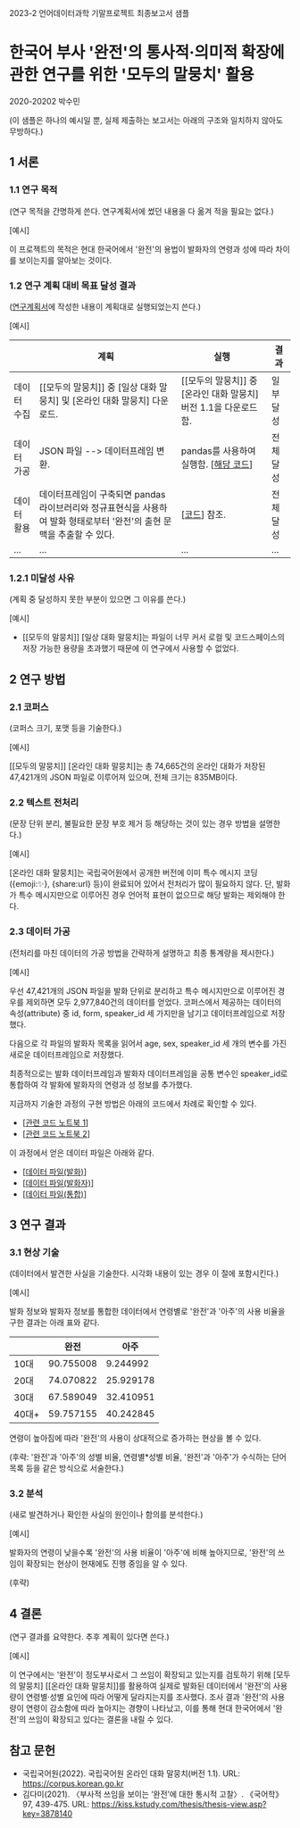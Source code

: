 2023-2 언어데이터과학 기말프로젝트 최종보고서 샘플

# 한국어 부사 '완전'의 통사적·의미적 확장에 관한 연구를 위한 '모두의 말뭉치' 활용

2020-20202 박수민

(이 샘플은 하나의 예시일 뿐, 실제 제출하는 보고서는 아래의 구조와 일치하지 않아도 무방하다.)

## 1 서론

### 1.1 연구 목적

(연구 목적을 간명하게 쓴다. 연구계획서에 썼던 내용을 다 옮겨 적을 필요는 없다.)

[예시]

이 프로젝트의 목적은 현대 한국어에서 '완전'의 용법이 발화자의 연령과 성에 따라 차이를 보이는지를 알아보는 것이다.

### 1.2 연구 계획 대비 목표 달성 결과

([연구계획서](./proposal.pdf)에 작성한 내용이 계획대로 실행되었는지 쓴다.)

[예시]

||계획|실행|결과|
|--|--|--|--|
데이터 수집|[[모두의 말뭉치]] 중 [일상 대화 말뭉치] 및 [온라인 대화 말뭉치] 다운로드. | [[모두의 말뭉치]] 중  [온라인 대화 말뭉치] 버전 1.1을 다운로드함.|일부 달성|
|데이터 가공|JSON 파일 --> 데이터프레임 변환.| pandas를 사용하여 실행함. [[해당 코드](../../notes/12-20231018-preprocessing.ipynb)]|전체 달성|
|데이터 활용|데이터프레임이 구축되면 pandas 라이브러리와 정규표현식을 사용하여 발화 형태로부터 '완전'의 출현 문맥을 추출할 수 있다.|[[코드](../../notes/12-20231018-analyzing-wanjeon.ipynb)] 참조. |전체 달성|
|...|...|...|...|

### 1.2.1 미달성 사유

(계획 중 달성하지 못한 부분이 있으면 그 이유를 쓴다.)

[예시]

+ [[모두의 말뭉치]] [일상 대화 말뭉치]는 파일이 너무 커서 로컬 및 코드스페이스의 저장 가능한 용량을 초과했기 때문에 이 연구에서 사용할 수 없었다.

## 2 연구 방법

### 2.1 코퍼스

(코퍼스 크기, 포맷 등을 기술한다.)

[예시]

[[모두의 말뭉치]] [온라인 대화 말뭉치]는 총 74,665건의 온라인 대화가 저장된 47,421개의 JSON 파일로 이루어져 있으며, 전체 크기는 835MB이다.


### 2.2 텍스트 전처리

(문장 단위 분리, 불필요한 문장 부호 제거 등 해당하는 것이 있는 경우 방법을 설명한다.)

[예시]

[온라인 대화 말뭉치]는 국립국어원에서 공개한 버전에 이미 특수 메시지 코딩({emoji:✨}, {share:url} 등)이 완료되어 있어서 전처리가 많이 필요하지 않다. 단, 발화가 특수 메시지만으로 이루어진 경우 언어적 표현이 없으므로 해당 발화는 제외해야 한다.

### 2.3 데이터 가공

(전처리를 마친 데이터의 가공 방법을 간략하게 설명하고 최종 통계량을 제시한다.)

[예시]

우선 47,421개의 JSON 파일을 발화 단위로 분리하고 특수 메시지만으로 이루어진 경우를 제외하면 모두 2,977,840건의 데이터를 얻었다. 코퍼스에서 제공하는 데이터의 속성(attribute) 중 id, form, speaker_id 세 가지만을 남기고 데이터프레임으로 저장했다.

다음으로 각 파일의 발화자 목록을 읽어서 age, sex, speaker_id 세 개의 변수를 가진 새로운 데이터프레임으로 저장했다.

최종적으로는 발화 데이터프레임과 발화자 데이터프레임을 공통 변수인 speaker_id로 통합하여 각 발화에 발화자의 연령과 성 정보를 추가했다.

지금까지 기술한 과정의 구현 방법은 아래의 코드에서 차례로 확인할 수 있다.

+ [[관련 코드 노트북 1](../../notes/12-20231018-preprocessing.ipynb)]
+ [[관련 코드 노트북 2](../../notes/12-20231018-analyzing-wanjeon.ipynb)]

이 과정에서 얻은 데이터 파일은 아래와 같다.

+ [[데이터 파일(발화)](../../data/NIKL_OM_form_age_sex.csv.tar.gz)]
+ [[데이터 파일(발화자)](../../data/NIKL_OM_form_age_sex.csv.tar.gz)]
+ [[데이터 파일(통합)](../../data/NIKL_OM_form_age_sex.csv.tar.gz)]

## 3 연구 결과

### 3.1 현상 기술

(데이터에서 발견한 사실을 기술한다. 시각화 내용이 있는 경우 이 절에 포함시킨다.)

[예시]

발화 정보와 발화자 정보를 통합한 데이터에서 연령별로 '완전'과 '아주'의 사용 비율을 구한 결과는 아래 표와 같다.

||완전|아주|
|--|--|--|
|10대|90.755008 |9.244992|
|20대|74.070822 |25.929178|
|30대|67.589049 |32.410951|
|40대+|59.757155 |40.242845|

연령이 높아짐에 따라 '완전'의 사용이 상대적으로 증가하는 현상을 볼 수 있다.

(후략: '완전'과 '아주'의 성별 비율, 연령별*성별 비율, '완전'과 '아주'가 수식하는 단어 목록 등을 같은 방식으로 서술한다.)

### 3.2 분석 

(새로 발견하거나 확인한 사실의 원인이나 함의를 분석한다.)

[예시]

발화자의 연령이 낮을수록 '완전'의 사용 비율이 '아주'에 비해 높아지므로, '완전'의 쓰임이 확장되는 현상이 현재에도 진행 중임을 알 수 있다.

(후략)


## 4 결론

(연구 결과를 요약한다. 추후 계획이 있다면 쓴다.)

[예시]

이 연구에서는 '완전'이 정도부사로서 그 쓰임이 확장되고 있는지를 검토하기 위해 [모두의 말뭉치] [[온라인 대화 말뭉치]]를 활용하여 실제로 발화된 데이터에서 '완전'의 사용량이 연령별·성별 요인에 따라 어떻게 달라지는지를 조사했다. 조사 결과 '완전'의 사용량이 연령이 감소함에 따라 높아지는 경향이 나타났고, 이를 통해 현대 한국어에서 '완전'의 쓰임이 확장되고 있다는 결론을 내릴 수 있다.

## 참고 문헌

+ 국립국어원(2022). 국립국어원 온라인 대화 말뭉치(버전 1.1). URL: https://corpus.korean.go.kr
+ 김다미(2021). 〈부사적 쓰임을 보이는 ‘완전’에 대한 통시적 고찰〉. 《국어학》 97, 439-475. URL: https://kiss.kstudy.com/thesis/thesis-view.asp?key=3878140